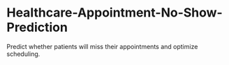 # Healthcare-Appointment-No-Show-Prediction
Predict whether patients will miss their appointments and optimize scheduling.
